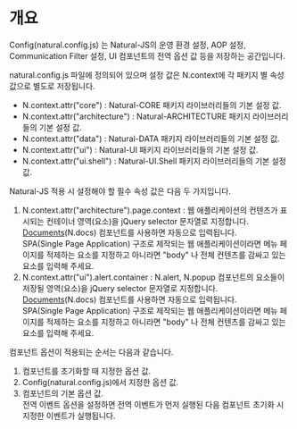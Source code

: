 개요
===

Config(natural.config.js) 는 Natural-JS의 운영 환경 설정, AOP 설정, Communication Filter 설정, UI 컴포넌트의 전역 옵션 값 등을 저장하는 공간입니다.

natural.config.js 파일에 정의되어 있으며 설정 값은 N.context에 각 패키지 별 속성 값으로 별도로 저장됩니다.
 * N.context.attr("core") : Natural-CORE 패키지 라이브러리들의 기본 설정 값.
 * N.context.attr("architecture") : Natural-ARCHITECTURE 패키지 라이브러리들의 기본 설정 값.
 * N.context.attr("data") : Natural-DATA 패키지 라이브러리들의 기본 설정 값.
 * N.context.attr("ui") : Natural-UI 패키지 라이브러리들의 기본 설정 값.
 * N.context.attr("ui.shell") : Natural-UI.Shell 패키지 라이브러리들의 기본 설정 값.

Natural-JS 적용 시 설정해야 할 필수 속성 값은 다음 두 가지입니다.
 1. N.context.attr("architecture").page.context : 웹 애플리케이션의 컨텐츠가 표시되는 컨테이너 영역(요소)을 jQuery selector 문자열로 지정합니다.
    <div class="alert" style="display: block;"><a href="?page=html/naturaljs/refr/refr0502.html">Documents</a>(N.docs) 컴포넌트를 사용하면 자동으로 입력됩니다.</div>
    <div class="alert" style="display: block;">SPA(Single Page Application) 구조로 제작되는 웹 애플리케이션이라면 메뉴 페이지를 적제하는 요소를 지정하고 아니라면 "body" 나 전체 컨텐츠를 감싸고 있는 요소를 입력해 주세요.</div>
 2. N.context.attr("ui").alert.container : N.alert, N.popup 컴포넌트의 요소들이 저장될 영역(요소)을 jQuery selector 문자열로 지정합니다.
    <div class="alert" style="display: block;"><a href="?page=html/naturaljs/refr/refr0502.html">Documents</a>(N.docs) 컴포넌트를 사용하면 자동으로 입력됩니다.</div>
    <div class="alert" style="display: block;">SPA(Single Page Application) 구조로 제작되는 웹 애플리케이션이라면 메뉴 페이지를 적제하는 요소를 지정하고 아니라면 "body" 나 전체 컨텐츠를 감싸고 있는 요소를 입력해 주세요.</div>

컴포넌트 옵션이 적용되는 순서는 다음과 같습니다.

1. 컴포넌트를 초기화할 때 지정한 옵션 값.
2. Config(natural.config.js)에서 지정한 옵션 값.
3. 컴포넌트의 기본 옵션 값.
    <div class="alert" style="display: block;">전역 이벤트 옵션을 설정하면 전역 이벤트가 먼저 실행된 다음 컴포넌트 초기화 시 지정한 이벤트가 실행됩니다.</div>